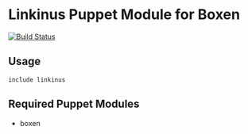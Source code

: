 # Linkinus Puppet Module for Boxen

[![Build Status](https://travis-ci.org/boxen/puppet-linkus.png?branch=master)](https://travis-ci.org/boxen/puppet-linkus)

## Usage

```puppet
include linkinus
```

## Required Puppet Modules

* boxen


